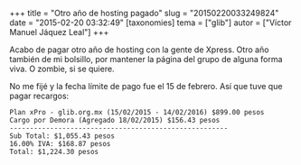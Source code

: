 +++
title = "Otro año de hosting pagado"
slug = "20150220033249824"
date = "2015-02-20 03:32:49"
[taxonomies]
tema = ["glib"]
autor = ["Víctor Manuel Jáquez Leal"]
+++

Acabo de pagar otro año de hosting con la gente de Xpress. Otro año
también de mi bolsillo, por mantener la página del grupo de alguna forma
viva. O zombie, si se quiere.

No me fijé y la fecha límite de pago fue el 15 de febrero. Así que tuve
que pagar recargos:

    Plan xPro - glib.org.mx (15/02/2015 - 14/02/2016) $899.00 pesos
    Cargo por Demora (Agregado 18/02/2015) $156.43 pesos
    ------------------------------------------------------
    Sub Total: $1,055.43 pesos
    16.00% IVA: $168.87 pesos
    Total: $1,224.30 pesos

